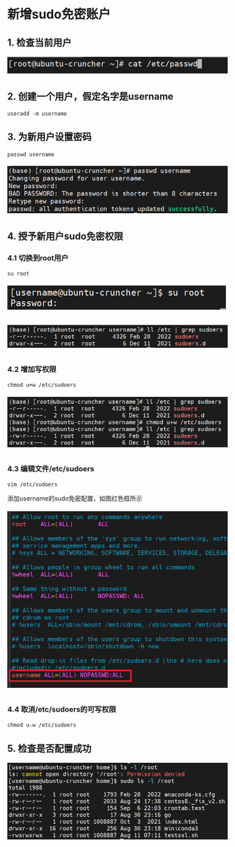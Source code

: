 # 新增sudo免密账户

## 1. 检查当前用户

###### ![](media/image1.png)

## 2. 创建一个用户，假定名字是username

```shell
useradd -m username
```

## 3. 为新用户设置密码

```shell
passwd username
```

###### ![](media/image2.png)

## 4. 授予新用户sudo免密权限

### 4.1 切换到root用户

```shell
su root
```

###### ![](media/image3.png)

###### ![](media/image4.png)

### 4.2 增加写权限

```shell
chmod u+w /etc/sudoers
```

###### ![](media/image5.png)

### 4.3 编辑文件/etc/sudoers

```shell
vim /etc/sudoers
```

添加username的sudo免密配置，如图红色框所示

###### ![](media/image6.png)

### 4.4 取消/etc/sudoers的可写权限

```shell
chmod u-w /etc/sudoers
```

## 5. 检查是否配置成功

###### ![](media/image7.png)
